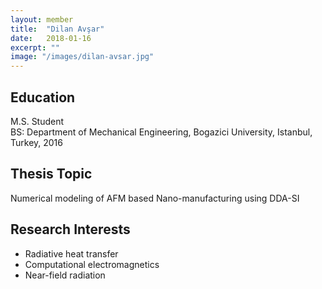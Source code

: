 ```yaml
---
layout: member
title:  "Dilan Avşar"
date:   2018-01-16
excerpt: ""
image: "/images/dilan-avsar.jpg"
---
```


## Education
M.S. Student <br>
BS: Department of Mechanical Engineering, Bogazici University, Istanbul, Turkey, 2016    <br>

## Thesis Topic
Numerical modeling of AFM based Nano-manufacturing using DDA-SI

## Research Interests
- Radiative heat transfer
- Computational electromagnetics
- Near-field radiation
